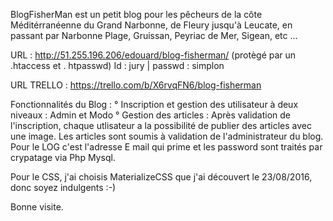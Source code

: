 BlogFisherMan est un petit blog pour les pêcheurs de la côte Méditérranéenne du Grand Narbonne, de Fleury jusqu'à Leucate, en passant par Narbonne Plage, Gruissan, Peyriac de Mer, Sigean, etc ...

URL  : http://51.255.196.206/edouard/blog-fisherman/ (protègé par un .htaccess et . htpasswd) Id : jury | passwd : simplon

URL TRELLO : https://trello.com/b/X6rvqFN6/blog-fisherman

Fonctionnalités du Blog :
° Inscription et gestion des utilisateur à deux niveaux : Admin et Modo
° Gestion des articles : Après validation de l'inscription, chaque utlisateur a la possibilité de publier des articles avec une image. Les articles sont soumis à validation de l'administrateur du blog. Pour le LOG c'est l'adresse E mail qui prime et les password sont traités par crypatage via Php Mysql.

Pour le CSS, j'ai choisis MaterializeCSS que j'ai découvert le 23/08/2016, donc soyez indulgents :-)

Bonne visite.


